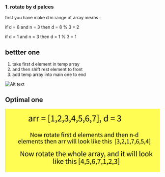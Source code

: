 ### 1. rotate by d palces

first you have make d in range of array means :

if d = 8 and n = 3 
then d = 8 % 3 = 2

if d = 1 and n = 3 
then d = 1 % 3 = 1

## bettter one

1. take first d element in temp array 
2. and then shift rest element to front 
3. add temp array into main one to end


![Alt text](/images/image.png)


## Optimal one

![Alt text](/images/imageoptimal.png)